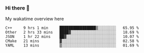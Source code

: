 ### Hi there 👋

<!--
**Jassy930/Jassy930** is a ✨ _special_ ✨ repository because its `README.md` (this file) appears on your GitHub profile.

Here are some ideas to get you started:

- 🔭 I’m currently working on ...
- 🌱 I’m currently learning ...
- 👯 I’m looking to collaborate on ...
- 🤔 I’m looking for help with ...
- 💬 Ask me about ...
- 📫 How to reach me: ...
- 😄 Pronouns: ...
- ⚡ Fun fact: ...
-->

My wakatime overview here
<!--START_SECTION:waka-->
```text
C++     9 hrs 1 min     ████████████████▒░░░░░░░░   65.95 % 
Other   2 hrs 33 mins   ████▓░░░░░░░░░░░░░░░░░░░░   18.69 % 
JSON    1 hr 22 mins    ██▓░░░░░░░░░░░░░░░░░░░░░░   10.07 % 
CMake   21 mins         ▓░░░░░░░░░░░░░░░░░░░░░░░░   02.58 % 
YAML    13 mins         ▒░░░░░░░░░░░░░░░░░░░░░░░░   01.69 % 
```
<!--END_SECTION:waka-->
